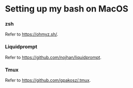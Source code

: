 # Setting up my bash on MacOS

### zsh

Refer to https://ohmyz.sh/.

### Liquidprompt

Refer to https://github.com/nojhan/liquidprompt.

### Tmux

Refer to https://github.com/gpakosz/.tmux.
